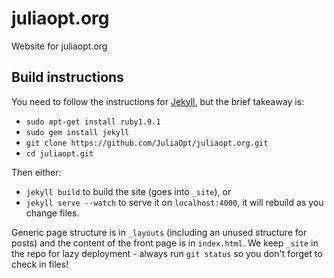 juliaopt.org
============

Website for juliaopt.org

## Build instructions

You need to follow the instructions for [Jekyll](http://jekyllrb.com), but the brief takeaway is:

* ``sudo apt-get install ruby1.9.1``
* ``sudo gem install jekyll``
* ``git clone https://github.com/JuliaOpt/juliaopt.org.git``
* ``cd juliaopt.git``

Then either:

* ``jekyll build`` to build the site (goes into ``_site``), or
* ``jekyll serve --watch`` to serve it on ``localhost:4000``, it will rebuild as you change files.

Generic page structure is in ``_layouts`` (including an unused structure for posts) and the content of the front page is in ``index.html``. We keep ``_site`` in the repo for lazy deployment - always run ``git status`` so you don't forget to check in files!

